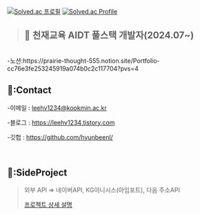 [![Solved.ac
프로필](http://mazassumnida.wtf/api/mini/generate_badge?boj=leehv1234)](https://solved.ac/leehv1234)
[![Solved.ac Profile](http://mazassumnida.wtf/api/v2/generate_badge?boj=leehv1234)](https://solved.ac/leehv1234/)

>## 📌 천재교육 AIDT 풀스택 개발자(2024.07~)

</br>
-노션:https://prairie-thought-555.notion.site/Portfolio-cc76e3fe253245919a074b0c2c117704?pvs=4

</br>

## 📌:Contact
-이메일 : leehv1234@kookmin.ac.kr
>
-블로그 : https://leehv1234.tistory.com
>
-깃헙 : https://github.com/hyunbeenl/
>
</br>

 ## 📌:SideProject
> 외부 API => 네이버API, KG이니시스(아임포트), 다음 주소API
> 
> [프로젝트 상세 설명](https://github.com/joyun17/genius)
</br>
